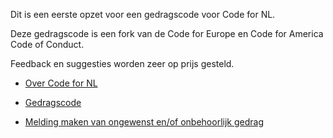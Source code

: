 Dit is een eerste opzet voor een gedragscode voor Code for NL.

Deze gedragscode is een fork van de Code for Europe en Code for America Code of Conduct.

Feedback en suggesties worden zeer op prijs gesteld.

- [Over Code for NL](why_how_what.md)

- [Gedragscode](gedragscode.md)

- [Melding maken van ongewenst en/of onbehoorlijk gedrag](melding_ongewenst_en_of_onbehoorlijk_gedrag.md)
